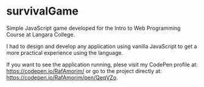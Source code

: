 # survivalGame
Simple JavaScript game developed for the Intro to Web Programming Course at Langara College.

I had to design and develop any application using vanilla JavaScript to get a more practical experience using the language.

If you want to see the application running, plese visit my CodePen profile at: https://codepen.io/RafAmorim/ or go to the project directly at: 
https://codepen.io/RafAmorim/pen/QeqVZo.

